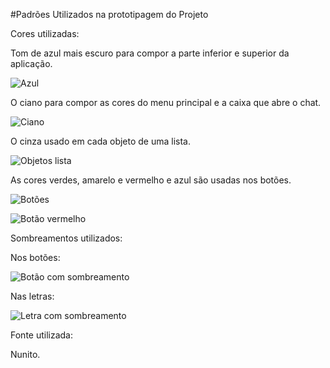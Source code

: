 #Padrões Utilizados na prototipagem do Projeto

Cores utilizadas:

Tom de azul mais escuro para compor a parte inferior e superior da aplicação.

![Azul]()

O ciano para compor as cores do menu principal e a caixa que abre o chat.

![Ciano]()

O cinza usado em cada objeto de uma lista.

![Objetos lista]()

As cores verdes, amarelo e vermelho e azul são usadas nos botões.

![Botões]()

![Botão vermelho]()


Sombreamentos utilizados:

Nos botões:

![Botão com sombreamento]()

Nas letras:

![Letra com sombreamento]()

Fonte utilizada:

Nunito.